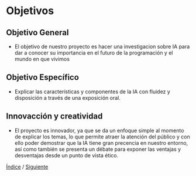 # Objetivos

## Objetivo General
- El objetivo de nuestro proyecto es hacer una investigacion sobre IA para dar a conocer su importancia en el futuro de la programación y el mundo en que vivimos 
## Objetivo Específico
- Explicar las características y componentes de la IA con fluidez y disposición a través de una exposición oral. 

## Innovacción y creatividad
- El proyecto es innovador, ya que se da un enfoque simple al momento de explicar los temas, lo que permite atraer la atención del público y con ello poder demostrar que la IA tiene gran precencia en nuestro entorno, así como también se presenta un débate para exponer las ventajas y desventajas desde un punto de vista ético.


[Índice](https://github.com/Ibis-C/Metodos-de-organizaci-n/blob/Daniela-Lujan/README.md#indice "índice") /
[Siguiente](https://github.com/Ibis-C/Metodos-de-organizaci-n/blob/Daniela-Lujan/Documentacion/2.%20Herramientas%20y%20métodos.md#herramientas-y-métodos)
